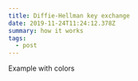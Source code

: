 ```yaml
---
title: Diffie-Hellman key exchange
date: 2019-11-24T11:24:12.378Z
summary: how it works
tags:
  - post
---
```

Example with colors

![]()

